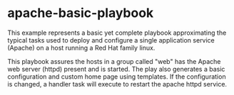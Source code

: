 # apache-basic-playbook

This example represents a basic yet complete playbook approximating the typical tasks used to deploy and configure a single application service (Apache) on a host running a Red Hat family linux.

This playbook assures the hosts in a group called "web" has the Apache web server (httpd) present and is started. The play also generates a basic configuration and custom home page using templates. If the configuration is changed, a handler task will execute to restart the apache httpd service.
